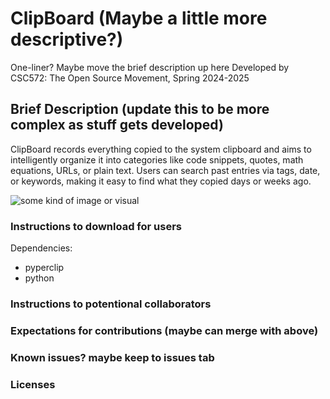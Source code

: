 # ClipBoard (Maybe a little more descriptive?)

One-liner? Maybe move the brief description up here
Developed by CSC572: The Open Source Movement, Spring 2024-2025

## Brief Description (update this to be more complex as stuff gets developed)
ClipBoard records everything copied to the system clipboard and aims to intelligently organize it into categories like code snippets, quotes, math equations, URLs, or plain text. Users can search past entries via tags, date, or keywords, making it easy to find what they copied days or weeks ago.

![some kind of image or visual]()

### Instructions to download for users
Dependencies:
- pyperclip
- python

### Instructions to potentional collaborators

### Expectations for contributions (maybe can merge with above)

### Known issues? maybe keep to issues tab

### Licenses        